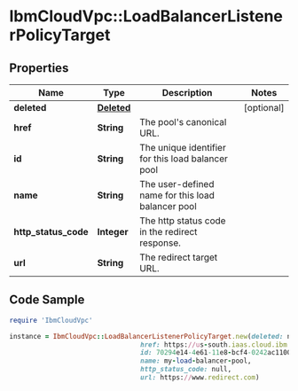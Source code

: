 # IbmCloudVpc::LoadBalancerListenerPolicyTarget

## Properties

Name | Type | Description | Notes
------------ | ------------- | ------------- | -------------
**deleted** | [**Deleted**](Deleted.md) |  | [optional] 
**href** | **String** | The pool&#39;s canonical URL. | 
**id** | **String** | The unique identifier for this load balancer pool | 
**name** | **String** | The user-defined name for this load balancer pool | 
**http_status_code** | **Integer** | The http status code in the redirect response. | 
**url** | **String** | The redirect target URL. | 

## Code Sample

```ruby
require 'IbmCloudVpc'

instance = IbmCloudVpc::LoadBalancerListenerPolicyTarget.new(deleted: null,
                                 href: https://us-south.iaas.cloud.ibm.com/v1/load_balancers/dd754295-e9e0-4c9d-bf6c-58fbc59e5727/pools/70294e14-4e61-11e8-bcf4-0242ac110004,
                                 id: 70294e14-4e61-11e8-bcf4-0242ac110004,
                                 name: my-load-balancer-pool,
                                 http_status_code: null,
                                 url: https://www.redirect.com)
```


